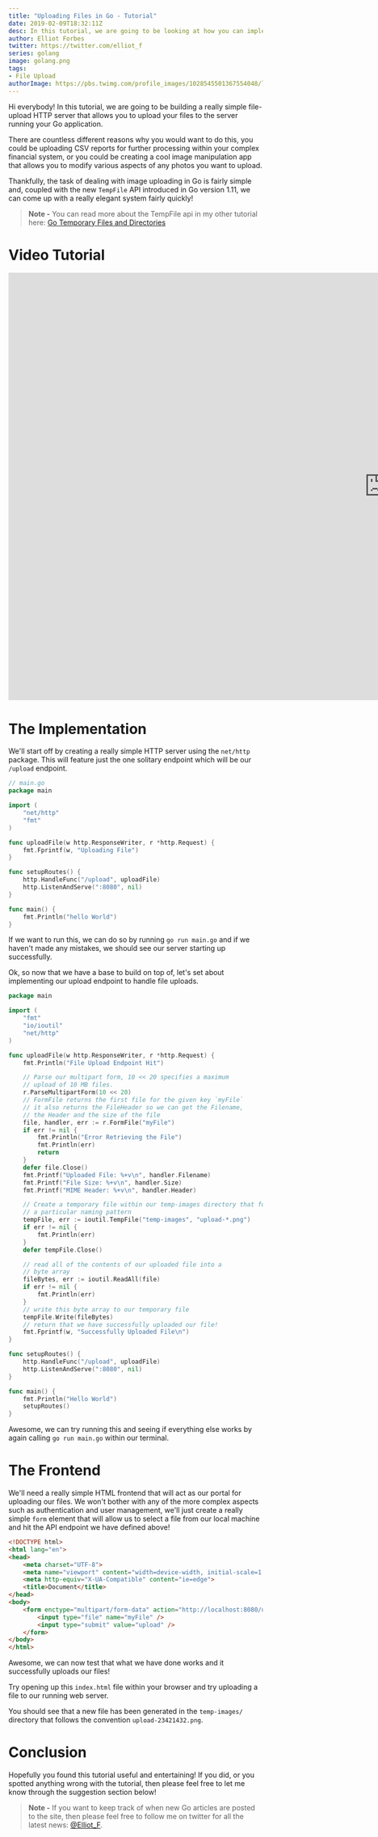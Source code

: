 ```yaml
---
title: "Uploading Files in Go - Tutorial"
date: 2019-02-09T18:32:11Z
desc: In this tutorial, we are going to be looking at how you can implement a simple File Upload HTTP endpoint within your Go systems.
author: Elliot Forbes
twitter: https://twitter.com/elliot_f
series: golang
image: golang.png
tags:
- File Upload
authorImage: https://pbs.twimg.com/profile_images/1028545501367554048/lzr43cQv_400x400.jpg
---
```


Hi everybody! In this tutorial, we are going to be building a really simple file-upload HTTP server that allows you to upload your files to the server running your Go application.

There are countless different reasons why you would want to do this, you could be uploading CSV reports for further processing within your complex financial system, or you could be creating a cool image manipulation app that allows you to modify various aspects of any photos you want to upload.

Thankfully, the task of dealing with image uploading in Go is fairly simple and, coupled with the new `TempFile` API introduced in Go version 1.11, we can come up with a really elegant system fairly quickly!

> **Note -** You can read more about the TempFile api in my other tutorial here: [Go Temporary Files and Directories](/golang/temporary-files-directories-go-111/)

# Video Tutorial

<iframe width="1489" height="846" src="https://www.youtube.com/embed/9UraWiKDgrU" frameborder="0" allow="accelerometer; autoplay; encrypted-media; gyroscope; picture-in-picture" allowfullscreen></iframe>

# The Implementation

We'll start off by creating a really simple HTTP server using the `net/http` package. This will feature just the one solitary endpoint which will be our `/upload` endpoint.

```go
// main.go
package main

import (
    "net/http"
    "fmt"
)

func uploadFile(w http.ResponseWriter, r *http.Request) {
    fmt.Fprintf(w, "Uploading File")
}

func setupRoutes() {
    http.HandleFunc("/upload", uploadFile)
    http.ListenAndServe(":8080", nil)
}

func main() {
    fmt.Println("hello World")
}
```

If we want to run this, we can do so by running `go run main.go` and if we haven't made any mistakes, we should see our server starting up successfully. 

Ok, so now that we have a base to build on top of, let's set about implementing our upload endpoint to handle file uploads.


```go
package main

import (
	"fmt"
	"io/ioutil"
	"net/http"
)

func uploadFile(w http.ResponseWriter, r *http.Request) {
	fmt.Println("File Upload Endpoint Hit")

	// Parse our multipart form, 10 << 20 specifies a maximum
	// upload of 10 MB files.
	r.ParseMultipartForm(10 << 20)
	// FormFile returns the first file for the given key `myFile`
	// it also returns the FileHeader so we can get the Filename,
	// the Header and the size of the file
	file, handler, err := r.FormFile("myFile")
	if err != nil {
		fmt.Println("Error Retrieving the File")
		fmt.Println(err)
		return
	}
	defer file.Close()
	fmt.Printf("Uploaded File: %+v\n", handler.Filename)
	fmt.Printf("File Size: %+v\n", handler.Size)
	fmt.Printf("MIME Header: %+v\n", handler.Header)

	// Create a temporary file within our temp-images directory that follows
	// a particular naming pattern
	tempFile, err := ioutil.TempFile("temp-images", "upload-*.png")
	if err != nil {
		fmt.Println(err)
	}
	defer tempFile.Close()

	// read all of the contents of our uploaded file into a
	// byte array
	fileBytes, err := ioutil.ReadAll(file)
	if err != nil {
		fmt.Println(err)
	}
	// write this byte array to our temporary file
	tempFile.Write(fileBytes)
	// return that we have successfully uploaded our file!
	fmt.Fprintf(w, "Successfully Uploaded File\n")
}

func setupRoutes() {
	http.HandleFunc("/upload", uploadFile)
	http.ListenAndServe(":8080", nil)
}

func main() {
	fmt.Println("Hello World")
	setupRoutes()
}

```

Awesome, we can try running this and seeing if everything else works by again calling `go run main.go` within our terminal.

# The Frontend

We'll need a really simple HTML frontend that will act as our portal for uploading our files. We won't bother with any of the more complex aspects such as authentication and user management, we'll just create a really simple `form` element that will allow us to select a file from our local machine and hit the API endpoint we have defined above!

```html
<!DOCTYPE html>
<html lang="en">
<head>
    <meta charset="UTF-8">
    <meta name="viewport" content="width=device-width, initial-scale=1.0">
    <meta http-equiv="X-UA-Compatible" content="ie=edge">
    <title>Document</title>
</head>
<body>
    <form enctype="multipart/form-data" action="http://localhost:8080/upload" method="post">
        <input type="file" name="myFile" />
        <input type="submit" value="upload" />
    </form>    
</body>
</html>
```

Awesome, we can now test that what we have done works and it successfully uploads our files! 

Try opening up this `index.html` file within your browser and try uploading a file to our running web server.

You should see that a new file has been generated in the `temp-images/` directory that follows the convention `upload-23421432.png`. 


# Conclusion

Hopefully you found this tutorial useful and entertaining! If you did, or you spotted anything wrong with the tutorial, then please feel free to let me know through the suggestion section below!

> **Note -** If you want to keep track of when new Go articles are posted to the site, then please feel free to follow me on twitter for all the latest news: [@Elliot_F](https://twitter.com/elliot_f).